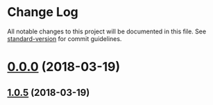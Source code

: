 # Change Log

All notable changes to this project will be documented in this file. See [standard-version](https://github.com/conventional-changelog/standard-version) for commit guidelines.

<a name="0.0.0"></a>
# [0.0.0](https://github.com/partha360/ng-ngrx-forms-demo/compare/v1.0.5...v0.0.0) (2018-03-19)



<a name="1.0.5"></a>
## [1.0.5](https://github.com/partha360/ng-ngrx-forms-demo/compare/v1.0.4...v1.0.5) (2018-03-19)
